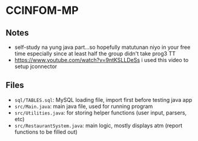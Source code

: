 # CCINFOM-MP

## Notes
- self-study na yung java part...so hopefully matutunan niyo in your free time especially since at least half the group didn't take prog3 TT
- https://www.youtube.com/watch?v=9ntKSLLDeSs i used this video to setup jconnector

## Files
- `sql/TABLES.sql`: MySQL loading file, import first before testing java app
- `src/Main.java`: main java file, used for running program
- `src/Utilities.java`: for storing helper functions (user input, parsers, etc)
- `src/RestaurantSystem.java`: main logic, mostly displays atm (report functions to be filled out)